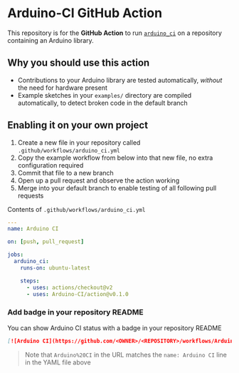 # Arduino-CI GitHub Action

This repository is for the **GitHub Action** to run [`arduino_ci`](https://github.com/Arduino-CI/arduino_ci) on a repository containing an Arduino library.

## Why you should use this action

- Contributions to your Arduino library are tested automatically, _without_ the need for hardware present
- Example sketches in your `examples/` directory are compiled automatically, to detect broken code in the default branch

## Enabling it on your own project

1. Create a new file in your repository called `.github/workflows/arduino_ci.yml`
2. Copy the example workflow from below into that new file, no extra configuration required
3. Commit that file to a new branch
4. Open up a pull request and observe the action working
5. Merge into your default branch to enable testing of all following pull requests

Contents of `.github/workflows/arduino_ci.yml`

```yml
---
name: Arduino CI

on: [push, pull_request]

jobs:
  arduino_ci:
    runs-on: ubuntu-latest

    steps:
      - uses: actions/checkout@v2
      - uses: Arduino-CI/action@v0.1.0
```

### Add badge in your repository README

You can show Arduino CI status with a badge in your repository README

```markdown
[![Arduino CI](https://github.com/<OWNER>/<REPOSITORY>/workflows/Arduino%20CI/badge.svg)](https://github.com/marketplace/actions/arduino_ci)
```

> Note that `Arduino%20CI` in the URL matches the `name: Arduino CI` line in the YAML file above
